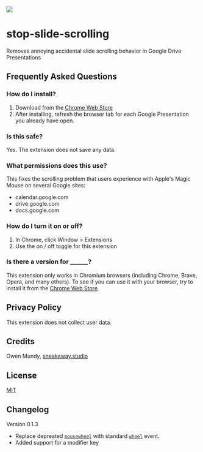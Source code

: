 <img src="extension/assets/img/icon128.png">

# stop-slide-scrolling

Removes annoying accidental slide scrolling behavior in Google Drive Presentations


## Frequently Asked Questions


### How do I install?

1. Download from the [Chrome Web Store](https://chrome.google.com/webstore/detail/stop-slide-scrolling-in-g/cmpmjbfhpecollipohbphhgbohleeeon?hl=en)
2. After installing, refresh the browser tab for each Google Presentation you already have open.


### Is this safe?

Yes. The extension does not save any data.


### What permissions does this use?

This fixes the scrolling problem that users experience with Apple's Magic Mouse on several Google sites:

- calendar.google.com
- drive.google.com
- docs.google.com


### How do I turn it on or off?

1. In Chrome, click Window > Extensions
2. Use the on / off toggle for this extension


### Is there a version for ______?

This extension only works in Chromium browsers (including Chrome, Brave, Opera, and many others). To see if you can use it with your browser, try to install it from the [Chrome Web Store](https://chrome.google.com/webstore/detail/stop-slide-scrolling-in-g/cmpmjbfhpecollipohbphhgbohleeeon?hl=en).







## Privacy Policy

This extension does not collect user data.


## Credits

Owen Mundy, [sneakaway.studio](https://sneakaway.studio)


## License

[MIT](LICENSE)


## Changelog

Version 0.1.3
- Replace depreated [`mousewheel`](https://developer.mozilla.org/en-US/docs/Web/API/Element/mousewheel_event) with standard [`wheel`](https://developer.mozilla.org/en-US/docs/Web/API/Element/wheel_event) event.
- Added support for a modifier key
